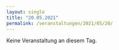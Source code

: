 ```yaml
---
layout: single
title: "20.05.2021"
permalink: /veranstaltungen/2021/05/20/
---
```


Keine Veranstaltung an diesem Tag.
